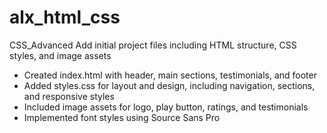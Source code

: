 # alx_html_css

CSS_Advanced
Add initial project files including HTML structure, CSS styles, and image assets
- Created index.html with header, main sections, testimonials, and footer
- Added styles.css for layout and design, including navigation, sections, and responsive styles
- Included image assets for logo, play button, ratings, and testimonials
- Implemented font styles using Source Sans Pro

